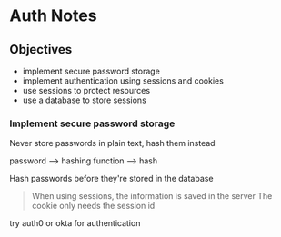 # Auth Notes

## Objectives

- implement secure password storage
- implement authentication using sessions and cookies
- use sessions to protect resources
- use a database to store sessions

### Implement secure password storage

Never store passwords in plain text, hash them instead

password --> hashing function --> hash

Hash passwords before they're stored in the database

> When using sessions, the information is saved in the server
> The cookie only needs the session id






try auth0 or okta for authentication